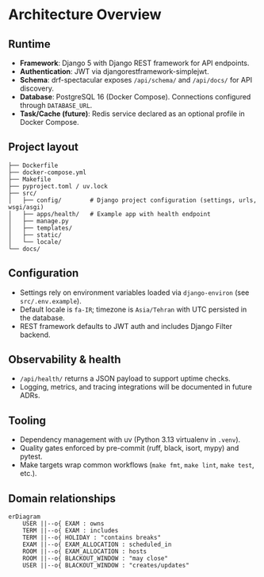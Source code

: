 # Architecture Overview

## Runtime
- **Framework**: Django 5 with Django REST framework for API endpoints.
- **Authentication**: JWT via djangorestframework-simplejwt.
- **Schema**: drf-spectacular exposes `/api/schema/` and `/api/docs/` for API discovery.
- **Database**: PostgreSQL 16 (Docker Compose). Connections configured through `DATABASE_URL`.
- **Task/Cache (future)**: Redis service declared as an optional profile in Docker Compose.

## Project layout
```
├── Dockerfile
├── docker-compose.yml
├── Makefile
├── pyproject.toml / uv.lock
├── src/
│   ├── config/        # Django project configuration (settings, urls, wsgi/asgi)
│   ├── apps/health/   # Example app with health endpoint
│   ├── manage.py
│   ├── templates/
│   ├── static/
│   └── locale/
└── docs/
```

## Configuration
- Settings rely on environment variables loaded via `django-environ` (see `src/.env.example`).
- Default locale is `fa-IR`; timezone is `Asia/Tehran` with UTC persisted in the database.
- REST framework defaults to JWT auth and includes Django Filter backend.

## Observability & health
- `/api/health/` returns a JSON payload to support uptime checks.
- Logging, metrics, and tracing integrations will be documented in future ADRs.

## Tooling
- Dependency management with uv (Python 3.13 virtualenv in `.venv`).
- Quality gates enforced by pre-commit (ruff, black, isort, mypy) and pytest.
- Make targets wrap common workflows (`make fmt`, `make lint`, `make test`, etc.).

## Domain relationships
```mermaid
erDiagram
    USER ||--o{ EXAM : owns
    TERM ||--o{ EXAM : includes
    TERM ||--o{ HOLIDAY : "contains breaks"
    EXAM ||--o{ EXAM_ALLOCATION : scheduled_in
    ROOM ||--o{ EXAM_ALLOCATION : hosts
    ROOM ||--o{ BLACKOUT_WINDOW : "may close"
    USER ||--o{ BLACKOUT_WINDOW : "creates/updates"
```
